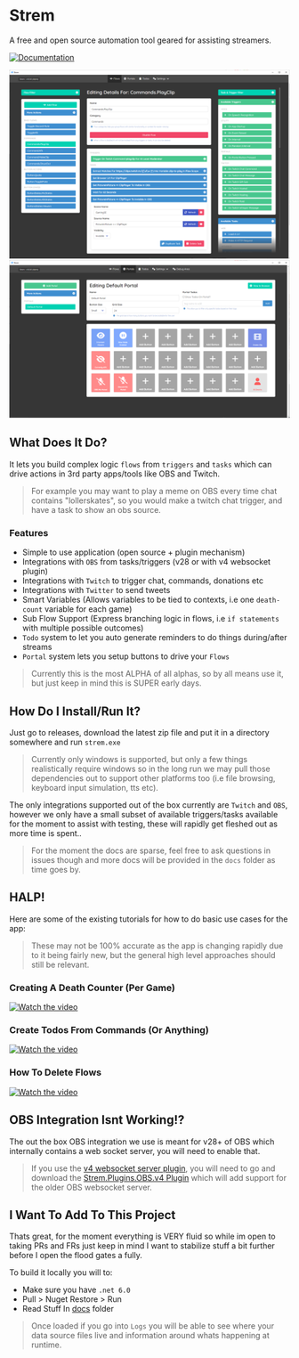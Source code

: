 # Strem
A free and open source automation tool geared for assisting streamers.

[![Documentation][gitbook-image]][gitbook-url]

![strem image](docs/images/strem-v0.5.x.png)
![strem image](docs/images/portals.png)

## What Does It Do?

It lets you build complex logic `flows` from `triggers` and `tasks` which can drive actions in 3rd party apps/tools like OBS and Twitch.

> For example you may want to play a meme on OBS every time chat contains "lollerskates", so you would make a twitch chat trigger, and have a task to show an obs source.

### Features
- Simple to use application (open source + plugin mechanism)
- Integrations with `OBS` from tasks/triggers (v28 or with v4 websocket plugin)
- Integrations with `Twitch` to trigger chat, commands, donations etc
- Integrations with `Twitter` to send tweets
- Smart Variables (Allows variables to be tied to contexts, i.e one `death-count` variable for each game)
- Sub Flow Support (Express branching logic in flows, i.e `if statements` with multiple possible outcomes)
- `Todo` system to let you auto generate reminders to do things during/after streams
- `Portal` system lets you setup buttons to drive your `Flows`

> Currently this is the most ALPHA of all alphas, so by all means use it, but just keep in mind this is SUPER early days.

## How Do I Install/Run It?
Just go to releases, download the latest zip file and put it in a directory somewhere and run `strem.exe`

> Currently only windows is supported, but only a few things realistically require windows so in the long run we may pull those dependencies out to support other platforms too (i.e file browsing, keyboard input simulation, tts etc).

The only integrations supported out of the box currently are `Twitch` and `OBS`, however we only have a small subset of available triggers/tasks available for the moment to assist with testing, these will rapidly get fleshed out as more time is spent..

> For the moment the docs are sparse, feel free to ask questions in issues though and more docs will be provided in the `docs` folder as time goes by.

## HALP!

Here are some of the existing tutorials for how to do basic use cases for the app:

> These may not be 100% accurate as the app is changing rapidly due to it being fairly new, but the general high level approaches should still be relevant.

### Creating A Death Counter (Per Game)
[![Watch the video](https://img.youtube.com/vi/Dg-VzJN4Mk4/default.jpg)](https://youtu.be/Dg-VzJN4Mk4)

### Create Todos From Commands (Or Anything)
[![Watch the video](https://img.youtube.com/vi/0XYkXwu0SBk/default.jpg)](https://youtu.be/0XYkXwu0SBk)

### How To Delete Flows
[![Watch the video](https://img.youtube.com/vi/TkI_oELPkys/default.jpg)](https://youtu.be/TkI_oELPkys)

## OBS Integration Isnt Working!?
The out the box OBS integration we use is meant for v28+ of OBS which internally contains a web socket server, you will need to enable that.

> If you use the [v4 websocket server plugin](https://github.com/obsproject/obs-websocket/releases/tag/4.9.1), you will need to go and download the [Strem.Plugins.OBS.v4 Plugin](https://github.com/strem-app/Strem.Plugins.OBS.v4) which will add support for the older OBS websocket server.


## I Want To Add To This Project

Thats great, for the moment everything is VERY fluid so while im open to taking PRs and FRs just keep in mind I want to stabilize stuff a bit further before I open the flood gates a fully.

To build it locally you will to:

- Make sure you have `.net 6.0`
- Pull > Nuget Restore > Run
- Read Stuff In [docs](./docs) folder

> Once loaded if you go into `Logs` you will be able to see where your data source files live and information around whats happening at runtime.


[gitbook-image]: https://img.shields.io/static/v1.svg?label=Documentation&message=Read%20Now&color=Green&style=flat
[gitbook-url]: https://strem.gitbook.io/strem-app/
